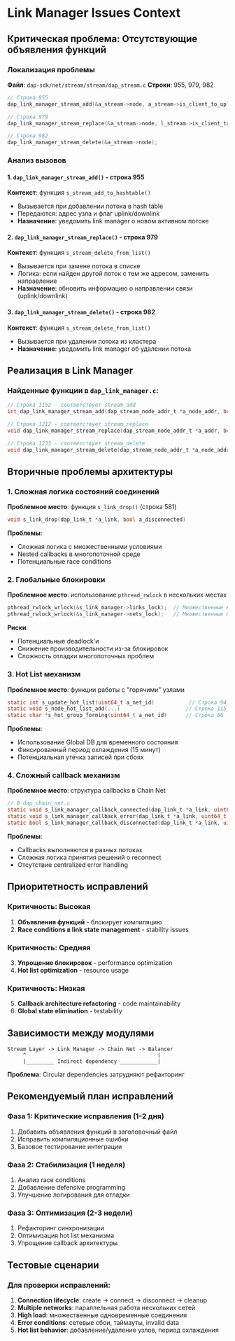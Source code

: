 # Link Manager Issues Context

## Критическая проблема: Отсутствующие объявления функций

### Локализация проблемы

**Файл**: `dap-sdk/net/stream/stream/dap_stream.c`
**Строки**: 955, 979, 982

```c
// Строка 955
dap_link_manager_stream_add(&a_stream->node, a_stream->is_client_to_uplink);

// Строка 979  
dap_link_manager_stream_replace(&a_stream->node, l_stream->is_client_to_uplink);

// Строка 982
dap_link_manager_stream_delete(&a_stream->node);
```

### Анализ вызовов

#### 1. `dap_link_manager_stream_add()` - строка 955
**Контекст**: функция `s_stream_add_to_hashtable()`
- Вызывается при добавлении потока в hash table
- Передаются: адрес узла и флаг uplink/downlink
- **Назначение**: уведомить link manager о новом активном потоке

#### 2. `dap_link_manager_stream_replace()` - строка 979
**Контекст**: функция `s_stream_delete_from_list()`
- Вызывается при замене потока в списке
- Логика: если найден другой поток с тем же адресом, заменить направление
- **Назначение**: обновить информацию о направлении связи (uplink/downlink)

#### 3. `dap_link_manager_stream_delete()` - строка 982
**Контекст**: функция `s_stream_delete_from_list()`
- Вызывается при удалении потока из кластера
- **Назначение**: уведомить link manager об удалении потока

## Реализация в Link Manager

### Найденные функции в `dap_link_manager.c`:

```c
// Строка 1152 - соответствует stream_add
int dap_link_manager_stream_add(dap_stream_node_addr_t *a_node_addr, bool a_uplink)

// Строка 1212 - соответствует stream_replace  
void dap_link_manager_stream_replace(dap_stream_node_addr_t *a_addr, bool a_new_is_uplink)

// Строка 1233 - соответствует stream_delete
void dap_link_manager_stream_delete(dap_stream_node_addr_t *a_node_addr)
```

## Вторичные проблемы архитектуры

### 1. Сложная логика состояний соединений

**Проблемное место**: функция `s_link_drop()` (строка 581)
```c
void s_link_drop(dap_link_t *a_link, bool a_disconnected)
```

**Проблемы**:
- Сложная логика с множественными условиями
- Nested callbacks в многопоточной среде
- Потенциальные race conditions

### 2. Глобальные блокировки

**Проблемное место**: использование `pthread_rwlock` в нескольких местах
```c
pthread_rwlock_wrlock(&s_link_manager->links_lock);  // Множественные места
pthread_rwlock_wrlock(&s_link_manager->nets_lock);   // Множественные места
```

**Риски**:
- Потенциальные deadlock'и
- Снижение производительности из-за блокировок
- Сложность отладки многопоточных проблем

### 3. Hot List механизм

**Проблемное место**: функции работы с "горячими" узлами
```c
static int s_update_hot_list(uint64_t a_net_id)           // Строка 94
static void s_node_hot_list_add(...)                     // Строка 115
static char *s_hot_group_forming(uint64_t a_net_id)      // Строка 86
```

**Проблемы**:
- Использование Global DB для временного состояния
- Фиксированный период охлаждения (15 минут)
- Потенциальная утечка записей при сбоях

### 4. Сложный callback механизм

**Проблемное место**: структура callbacks в Chain Net
```c
// В dap_chain_net.c
static void s_link_manager_callback_connected(dap_link_t *a_link, uint64_t a_net_id);
static void s_link_manager_callback_error(dap_link_t *a_link, uint64_t a_net_id, int a_error);  
static bool s_link_manager_callback_disconnected(dap_link_t *a_link, uint64_t a_net_id, int a_links_count);
```

**Проблемы**:
- Callbacks выполняются в разных потоках
- Сложная логика принятия решений о reconnect
- Отсутствие centralized error handling

## Приоритетность исправлений

### Критичность: Высокая
1. **Объявления функций** - блокирует компиляцию
2. **Race conditions в link state management** - stability issues

### Критичность: Средняя  
3. **Упрощение блокировок** - performance optimization
4. **Hot list optimization** - resource usage

### Критичность: Низкая
5. **Callback architecture refactoring** - code maintainability
6. **Global state elimination** - testability

## Зависимости между модулями

```
Stream Layer -> Link Manager -> Chain Net -> Balancer
     ^                                          |
     |_________ Indirect dependency ____________|
```

**Проблема**: Circular dependencies затрудняют рефакторинг

## Рекомендуемый план исправлений

### Фаза 1: Критические исправления (1-2 дня)
1. Добавить объявления функций в заголовочный файл
2. Исправить компиляционные ошибки
3. Базовое тестирование интеграции

### Фаза 2: Стабилизация (1 неделя)  
1. Анализ race conditions
2. Добавление defensive programming
3. Улучшение логирования для отладки

### Фаза 3: Оптимизация (2-3 недели)
1. Рефакторинг синхронизации
2. Оптимизация hot list механизма
3. Упрощение callback архитектуры

## Тестовые сценарии

### Для проверки исправлений:
1. **Connection lifecycle**: create -> connect -> disconnect -> cleanup
2. **Multiple networks**: параллельная работа нескольких сетей
3. **High load**: множественные одновременные соединения  
4. **Error conditions**: сетевые сбои, таймауты, invalid data
5. **Hot list behavior**: добавление/удаление узлов, период охлаждения 